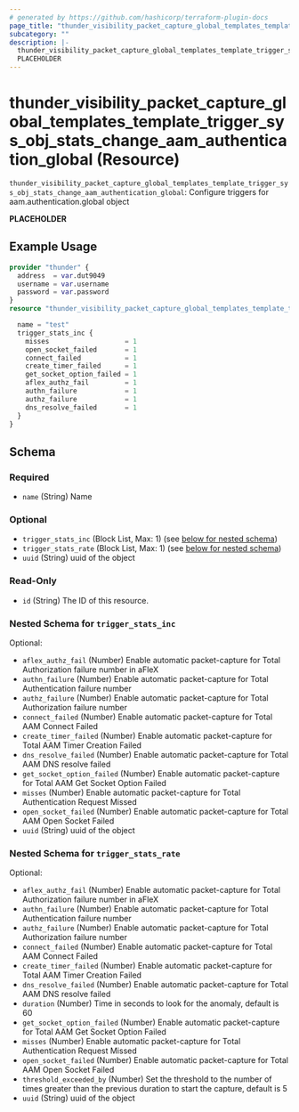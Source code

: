 ```yaml
---
# generated by https://github.com/hashicorp/terraform-plugin-docs
page_title: "thunder_visibility_packet_capture_global_templates_template_trigger_sys_obj_stats_change_aam_authentication_global Resource - terraform-provider-thunder"
subcategory: ""
description: |-
  thunder_visibility_packet_capture_global_templates_template_trigger_sys_obj_stats_change_aam_authentication_global: Configure triggers for aam.authentication.global object
  PLACEHOLDER
---
```


# thunder_visibility_packet_capture_global_templates_template_trigger_sys_obj_stats_change_aam_authentication_global (Resource)

`thunder_visibility_packet_capture_global_templates_template_trigger_sys_obj_stats_change_aam_authentication_global`: Configure triggers for aam.authentication.global object

__PLACEHOLDER__

## Example Usage

```terraform
provider "thunder" {
  address  = var.dut9049
  username = var.username
  password = var.password
}
resource "thunder_visibility_packet_capture_global_templates_template_trigger_sys_obj_stats_change_aam_authentication_global" "thunder_visibility_packet_capture_global_templates_template_trigger_sys_obj_stats_change_aam_authentication_global" {

  name = "test"
  trigger_stats_inc {
    misses                   = 1
    open_socket_failed       = 1
    connect_failed           = 1
    create_timer_failed      = 1
    get_socket_option_failed = 1
    aflex_authz_fail         = 1
    authn_failure            = 1
    authz_failure            = 1
    dns_resolve_failed       = 1
  }
}
```

<!-- schema generated by tfplugindocs -->
## Schema

### Required

- `name` (String) Name

### Optional

- `trigger_stats_inc` (Block List, Max: 1) (see [below for nested schema](#nestedblock--trigger_stats_inc))
- `trigger_stats_rate` (Block List, Max: 1) (see [below for nested schema](#nestedblock--trigger_stats_rate))
- `uuid` (String) uuid of the object

### Read-Only

- `id` (String) The ID of this resource.

<a id="nestedblock--trigger_stats_inc"></a>
### Nested Schema for `trigger_stats_inc`

Optional:

- `aflex_authz_fail` (Number) Enable automatic packet-capture for Total Authorization failure number in aFleX
- `authn_failure` (Number) Enable automatic packet-capture for Total Authentication failure number
- `authz_failure` (Number) Enable automatic packet-capture for Total Authorization failure number
- `connect_failed` (Number) Enable automatic packet-capture for Total AAM Connect Failed
- `create_timer_failed` (Number) Enable automatic packet-capture for Total AAM Timer Creation Failed
- `dns_resolve_failed` (Number) Enable automatic packet-capture for Total AAM DNS resolve failed
- `get_socket_option_failed` (Number) Enable automatic packet-capture for Total AAM Get Socket Option Failed
- `misses` (Number) Enable automatic packet-capture for Total Authentication Request Missed
- `open_socket_failed` (Number) Enable automatic packet-capture for Total AAM Open Socket Failed
- `uuid` (String) uuid of the object


<a id="nestedblock--trigger_stats_rate"></a>
### Nested Schema for `trigger_stats_rate`

Optional:

- `aflex_authz_fail` (Number) Enable automatic packet-capture for Total Authorization failure number in aFleX
- `authn_failure` (Number) Enable automatic packet-capture for Total Authentication failure number
- `authz_failure` (Number) Enable automatic packet-capture for Total Authorization failure number
- `connect_failed` (Number) Enable automatic packet-capture for Total AAM Connect Failed
- `create_timer_failed` (Number) Enable automatic packet-capture for Total AAM Timer Creation Failed
- `dns_resolve_failed` (Number) Enable automatic packet-capture for Total AAM DNS resolve failed
- `duration` (Number) Time in seconds to look for the anomaly, default is 60
- `get_socket_option_failed` (Number) Enable automatic packet-capture for Total AAM Get Socket Option Failed
- `misses` (Number) Enable automatic packet-capture for Total Authentication Request Missed
- `open_socket_failed` (Number) Enable automatic packet-capture for Total AAM Open Socket Failed
- `threshold_exceeded_by` (Number) Set the threshold to the number of times greater than the previous duration to start the capture, default is 5
- `uuid` (String) uuid of the object


